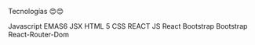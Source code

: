  
Tecnologías 😊😊

Javascript EMAS6
JSX
HTML 5
CSS
REACT JS
React Bootstrap
Bootstrap
React-Router-Dom
